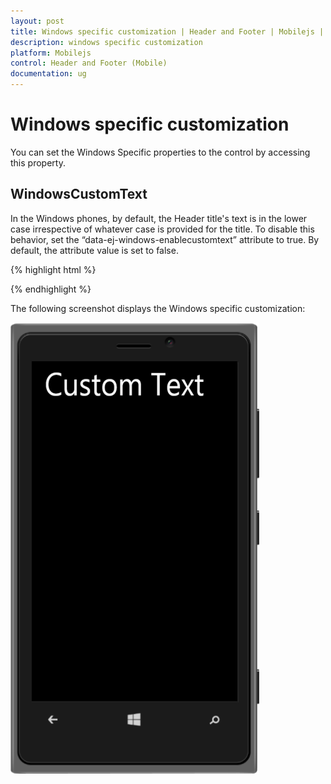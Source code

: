 ```yaml
---
layout: post
title: Windows specific customization | Header and Footer | Mobilejs | Syncfusion
description: windows specific customization
platform: Mobilejs
control: Header and Footer (Mobile)
documentation: ug
---
```


# Windows specific customization

You can set the Windows Specific properties to the control by accessing this property.

## WindowsCustomText

In the Windows phones, by default, the Header title's text is in the lower case irrespective of whatever case is provided for the title. To disable this behavior, set the “data-ej-windows-enablecustomtext” attribute to true. By default, the attribute value is set to false.

{% highlight html %}

<div id="header_sample" data-role="ejmheader" data-ej-rendermode="windows" data-ej-windows-enablecustomtext=true data-ej-title="Custom Text" ></div>

{% endhighlight %}

The following screenshot displays the Windows specific customization:

![](Windows-specific-customization_images/Windows-specific-customization_img1.png)